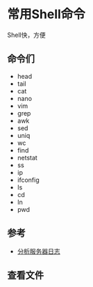 # 常用Shell命令

Shell快，方便

## 命令们

- head
- tail
- cat
- nano
- vim 
- grep
- awk
- sed
- uniq
- wc
- find
- netstat
- ss
- ip
- ifconfig
- ls
- cd
- ln
- pwd

## 参考

- [分析服务器日志](https://www.kancloud.cn/jdxia/jdxialinux/457391)

## 查看文件



